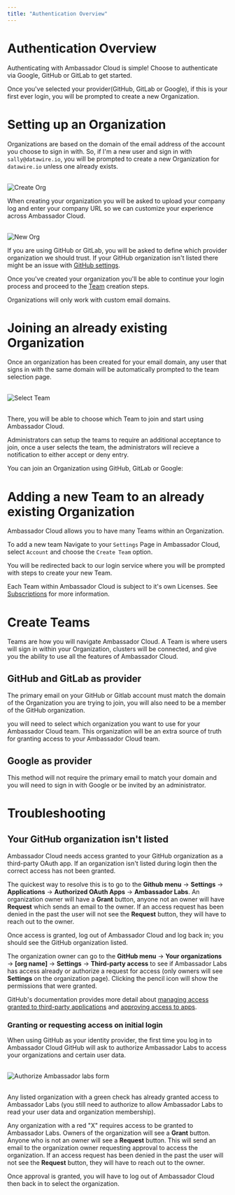 ```yaml
---
title: "Authentication Overview"
---
```


# Authentication Overview
<!-- We may need to add SAML to this list if it releases at the same time or prior to our release. -->
Authenticating with Ambassador Cloud is simple! Choose to authenticate via Google, GitHub or GitLab to get started. 

Once you've selected your provider(GitHub, GitLab or Google), if this is your first ever login, you will be prompted to create a new Organization. 


# Setting up an Organization

Organizations are based on the domain of the email address of the account you choose to sign in with. 
So, if I'm a new user and sign in with `sally@datawire.io`, you will be prompted to create a new Organization for `datawire.io` unless one already exists. 

<br />
<p style="max-width:600px;margin:0 auto;">
  <img src="../images/authenticating-create-org.png" alt="Create Org"/>
</p>

When creating your organization you will be asked to upload your company log and enter your company URL so we can customize your experience across Ambassador Cloud. 

<br />
<p style="max-width:600px;margin:0 auto;">
  <img src="../images/authenticating-new-org-form.png" alt="New Org"/>
</p>

If you are using GitHub or GitLab, you will be asked to define which provider organization we should trust. If your GitHub organization isn't listed there might be an issue with [GitHub settings](#your-github-organization-isnt-listed).

<!-- TODO: add an image of organization idp setup page for GitHub/Gitlab -->

Once you've created your organization you'll be able to continue your login process and proceed to the [Team](#creating-a-team) creation steps.

<Alert severity="info">
  Organizations will only work with custom email domains.
</Alert>

# Joining an already existing Organization

Once an organization has been created for your email domain, any user that signs in with the same domain will be automatically prompted to the team selection page. 

<br />
<p style="max-width:600px;margin:0 auto;">
  <img src="../images/select-team.png" alt="Select Team"/>
</p>
<br />

There, you will be able to choose which Team to join and start using Ambassador Cloud. 

Administrators can setup the teams to require an additional acceptance to join, once a user selects the team, the administrators will recieve a notification to either accept or deny entry.

You can join an Organization using GitHub, GitLab or Google:

# Adding a new Team to an already existing Organization

Ambassador Cloud allows you to have many Teams within an Organization.

To add a new team Navigate to your `Settings` Page in Ambassador Cloud, select `Account` and choose the `Create Team` option. 

<!-- TODO: Add screenshot of organization page with create team button -->

You will be redirected back to our login service where you will be prompted with steps to create your new Team. 

<!-- TODO: Add screenshot of create new team page -->

<Alert severity="warning">
  Each Team within Ambassador Cloud is subject to it's own Licenses. See  <a href="../../subscriptions/howtos/manage-my-subscriptions/">Subscriptions</a> for more information.
</Alert>

# Create Teams

Teams are how you will navigate Ambassador Cloud. A Team is where users will sign in within your Organization, clusters will be connected, and give you the ability to use all the features of Ambassador Cloud. 

## GitHub and GitLab as provider

The primary email on your GitHub or Gitlab account must match the domain of the Organization you are trying to join, you will also need to be a member of the GitHub organization.

you will need to select which organization you want to use for your Ambassador Cloud team. 
This organization will be an extra source of truth for granting access to your Ambassador Cloud team.

## Google as provider

This method will not require the primary email to match your domain and you will need to sign in with Google or be invited by an administrator.

# Troubleshooting

## Your GitHub organization isn't listed
Ambassador Cloud needs access granted to your GitHub organization as a third-party OAuth app.  If an organization isn't listed during login then the correct access has not been granted.

The quickest way to resolve this is to go to the **Github menu** → **Settings** → **Applications** → **Authorized OAuth Apps** → **Ambassador Labs**.  An organization owner will have a **Grant** button, anyone not an owner will have **Request** which sends an email to the owner.  If an access request has been denied in the past the user will not see the **Request** button, they will have to reach out to the owner.

Once access is granted, log out of Ambassador Cloud and log back in; you should see the GitHub organization listed.

The organization owner can go to the **GitHub menu** → **Your organizations** → **[org name]** → **Settings** → **Third-party access** to see if Ambassador Labs has access already or authorize a request for access (only owners will see **Settings** on the organization page).  Clicking the pencil icon will show the permissions that were granted.

GitHub's documentation provides more detail about [managing access granted to third-party applications](https://docs.github.com/en/github/authenticating-to-github/connecting-with-third-party-applications) and [approving access to apps](https://docs.github.com/en/github/setting-up-and-managing-organizations-and-teams/approving-oauth-apps-for-your-organization).

### Granting or requesting access on initial login

When using GitHub as your identity provider, the first time you log in to Ambassador Cloud GitHub will ask to authorize Ambassador Labs to access your organizations and certain user data.

<br />
<p style="max-width:600px;margin:0 auto;">
  <img src="../images/github-login-authorize.png" alt="Authorize Ambassador labs form"/>
</p>
<br />

Any listed organization with a green check has already granted access to Ambassador Labs (you still need to authorize to allow Ambassador Labs to read your user data and organization membership).

Any organization with a red "X" requires access to be granted to Ambassador Labs.  Owners of the organization will see a **Grant** button.  Anyone who is not an owner will see a **Request** button. This will send an email to the organization owner requesting approval to access the organization.  If an access request has been denied in the past the user will not see the **Request** button, they will have to reach out to the owner.

Once approval is granted, you will have to log out of Ambassador Cloud then back in to select the organization.
